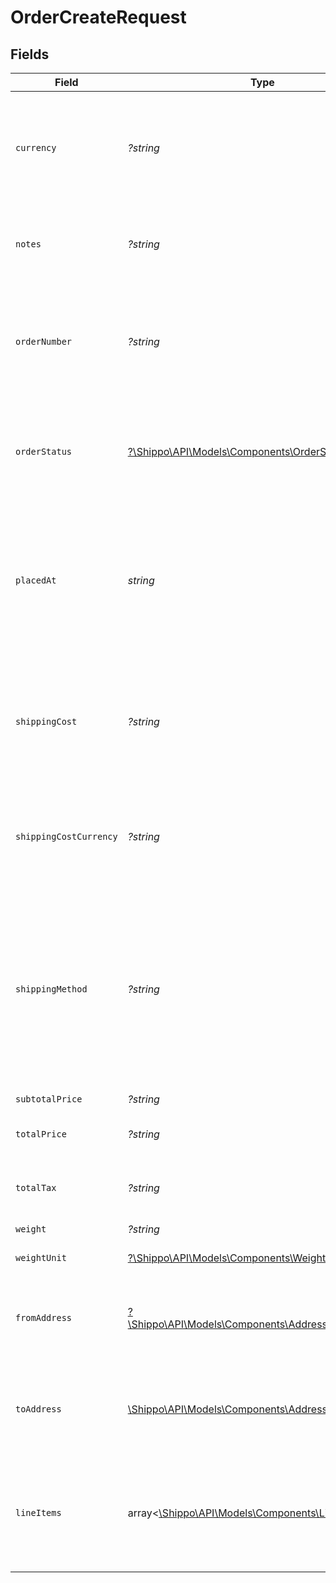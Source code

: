 # OrderCreateRequest


## Fields

| Field                                                                                                                                                                          | Type                                                                                                                                                                           | Required                                                                                                                                                                       | Description                                                                                                                                                                    | Example                                                                                                                                                                        |
| ------------------------------------------------------------------------------------------------------------------------------------------------------------------------------ | ------------------------------------------------------------------------------------------------------------------------------------------------------------------------------ | ------------------------------------------------------------------------------------------------------------------------------------------------------------------------------ | ------------------------------------------------------------------------------------------------------------------------------------------------------------------------------ | ------------------------------------------------------------------------------------------------------------------------------------------------------------------------------ |
| `currency`                                                                                                                                                                     | *?string*                                                                                                                                                                      | :heavy_minus_sign:                                                                                                                                                             | **Required if total_price is provided**<br><br/>Currency of the <code>total_price</code> and <code>total_tax</code> amounts.                                                   | USD                                                                                                                                                                            |
| `notes`                                                                                                                                                                        | *?string*                                                                                                                                                                      | :heavy_minus_sign:                                                                                                                                                             | Custom buyer- or seller-provided notes about the order.                                                                                                                        | This customer is a VIP                                                                                                                                                         |
| `orderNumber`                                                                                                                                                                  | *?string*                                                                                                                                                                      | :heavy_minus_sign:                                                                                                                                                             | An alphanumeric identifier for the order used by the seller/buyer. This identifier doesn't need to be unique.                                                                  | #1068                                                                                                                                                                          |
| `orderStatus`                                                                                                                                                                  | [?\Shippo\API\Models\Components\OrderStatusEnum](../../Models/Components/OrderStatusEnum.md)                                                                                   | :heavy_minus_sign:                                                                                                                                                             | Current state of the order. See the <a href="https://docs.goshippo.com/docs/orders/orders/">orders tutorial</a> <br/>for the logic of how the status is handled.               | PAID                                                                                                                                                                           |
| `placedAt`                                                                                                                                                                     | *string*                                                                                                                                                                       | :heavy_check_mark:                                                                                                                                                             | Date and time when the order was placed. This datetime can be different from the datetime of the order object creation on Shippo.                                              | 2016-09-23T01:28:12Z                                                                                                                                                           |
| `shippingCost`                                                                                                                                                                 | *?string*                                                                                                                                                                      | :heavy_minus_sign:                                                                                                                                                             | Amount paid by the buyer for shipping. This amount can be different from the price the seller will actually pay for shipping.                                                  | 12.83                                                                                                                                                                          |
| `shippingCostCurrency`                                                                                                                                                         | *?string*                                                                                                                                                                      | :heavy_minus_sign:                                                                                                                                                             | **Required if shipping_cost is provided**<br><br/>Currency of the <code>shipping_cost</code> amount.                                                                           | USD                                                                                                                                                                            |
| `shippingMethod`                                                                                                                                                               | *?string*                                                                                                                                                                      | :heavy_minus_sign:                                                                                                                                                             | Shipping method (carrier + service or other free text description) chosen by the buyer. <br/>This value can be different from the shipping method the seller will actually choose. | USPS First Class Package                                                                                                                                                       |
| `subtotalPrice`                                                                                                                                                                | *?string*                                                                                                                                                                      | :heavy_minus_sign:                                                                                                                                                             | N/A                                                                                                                                                                            | 12.1                                                                                                                                                                           |
| `totalPrice`                                                                                                                                                                   | *?string*                                                                                                                                                                      | :heavy_minus_sign:                                                                                                                                                             | Total amount paid by the buyer for this order.                                                                                                                                 | 24.93                                                                                                                                                                          |
| `totalTax`                                                                                                                                                                     | *?string*                                                                                                                                                                      | :heavy_minus_sign:                                                                                                                                                             | Total tax amount paid by the buyer for this order.                                                                                                                             | 0.0                                                                                                                                                                            |
| `weight`                                                                                                                                                                       | *?string*                                                                                                                                                                      | :heavy_minus_sign:                                                                                                                                                             | Total weight of the order.                                                                                                                                                     | 0.4                                                                                                                                                                            |
| `weightUnit`                                                                                                                                                                   | [?\Shippo\API\Models\Components\WeightUnitEnum](../../Models/Components/WeightUnitEnum.md)                                                                                     | :heavy_minus_sign:                                                                                                                                                             | The unit used for weight.                                                                                                                                                      | lb                                                                                                                                                                             |
| `fromAddress`                                                                                                                                                                  | [?\Shippo\API\Models\Components\AddressCreateRequest](../../Models/Components/AddressCreateRequest.md)                                                                         | :heavy_minus_sign:                                                                                                                                                             | <a href="#tag/Addresses">Address</a> object of the sender / seller. Will be returned expanded by default..                                                                     |                                                                                                                                                                                |
| `toAddress`                                                                                                                                                                    | [\Shippo\API\Models\Components\AddressCreateRequest](../../Models/Components/AddressCreateRequest.md)                                                                          | :heavy_check_mark:                                                                                                                                                             | <a href="#tag/Addresses">Address</a> object of the recipient / buyer. Will be returned expanded by default.                                                                    |                                                                                                                                                                                |
| `lineItems`                                                                                                                                                                    | array<[\Shippo\API\Models\Components\LineItemBase](../../Models/Components/LineItemBase.md)>                                                                                   | :heavy_minus_sign:                                                                                                                                                             | Array of <a href="#section/Line-Item">line item</a> objects representing the items in this order. <br/>All objects will be returned expanded by default.                       |                                                                                                                                                                                |
